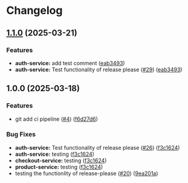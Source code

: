 # Changelog

## [1.1.0](https://github.com/fthilov/devops-lecture-project/compare/auth-service-1.0.0...auth-service-1.1.0) (2025-03-21)


### Features

* **auth-service:** add test comment ([eab3493](https://github.com/fthilov/devops-lecture-project/commit/eab349303c52f743c44c1ca5ab918f8b72375be4))
* **auth-service:** Test functionality of release please ([#29](https://github.com/fthilov/devops-lecture-project/issues/29)) ([eab3493](https://github.com/fthilov/devops-lecture-project/commit/eab349303c52f743c44c1ca5ab918f8b72375be4))

## 1.0.0 (2025-03-18)


### Features

* git add ci pipeline ([#4](https://github.com/fthilov/devops-lecture-project/issues/4)) ([f6d27d6](https://github.com/fthilov/devops-lecture-project/commit/f6d27d642ef076f59df5c4c37eaf2faa6f63c4d1))


### Bug Fixes

* **auth-service:** Test functionality of release please ([#26](https://github.com/fthilov/devops-lecture-project/issues/26)) ([f3c1624](https://github.com/fthilov/devops-lecture-project/commit/f3c1624313f23a32dab261316400a64bc81c11ae))
* **auth-service:** testing ([f3c1624](https://github.com/fthilov/devops-lecture-project/commit/f3c1624313f23a32dab261316400a64bc81c11ae))
* **checkout-service:** testing ([f3c1624](https://github.com/fthilov/devops-lecture-project/commit/f3c1624313f23a32dab261316400a64bc81c11ae))
* **product-service:** testing ([f3c1624](https://github.com/fthilov/devops-lecture-project/commit/f3c1624313f23a32dab261316400a64bc81c11ae))
* testing the functionlity of release-please ([#20](https://github.com/fthilov/devops-lecture-project/issues/20)) ([9ea201a](https://github.com/fthilov/devops-lecture-project/commit/9ea201a590d4eba9c316dc69179bd495393f58ea))
